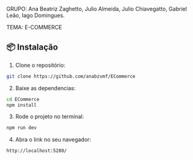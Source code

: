GRUPO:
Ana Beatriz Zaghetto,
Julio Almeida,
Julio Chiavegatto,
Gabriel Leão,
Iago Domingues.

TEMA: E-COMMERCE


## 📦 Instalação

1. Clone o repositório:

```bash
git clone https://github.com/anabzvmf/ECommerce
```
2. Baixe as dependencias:

```bash
cd ECommerce
npm install
```
3. Rode o projeto no terminal:

```bash
npm run dev
```
4. Abra o link no seu navegador:
```bash
http://localhost:5280/
```